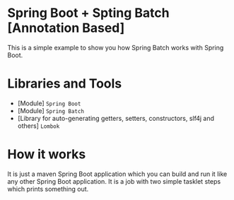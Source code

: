 # Spring Boot + Spting Batch [Annotation Based]

This is a simple example to show you how Spring Batch works with Spring Boot.

# Libraries and Tools
* [Module] `Spring Boot`
* [Module] `Spring Batch`
* [Library for auto-generating getters, setters, constructors, slf4j and others] `Lombok`

# How it works
It is just a maven Spring Boot application which you can build and run it like any other Spring Boot application. It is 
a job with two simple tasklet steps which prints something out.
